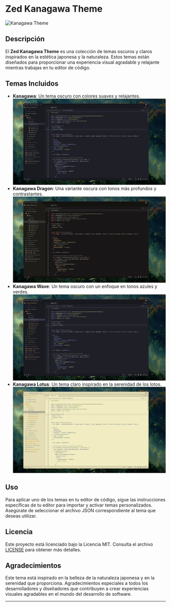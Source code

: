 # Zed Kanagawa Theme

![Kanagawa Theme](https://img.shields.io/badge/Theme-Kanagawa-blueviolet)

## Descripción

El **Zed Kanagawa Theme** es una colección de temas oscuros y claros inspirados en la estética japonesa y la naturaleza. Estos temas están diseñados para proporcionar una experiencia visual agradable y relajante mientras trabajas en tu editor de código.

## Temas Incluidos

- **Kanagawa**: Un tema oscuro con colores suaves y relajantes.
![Kanagawa Theme](./previews/Kanagawa.png)
- **Kanagawa Dragon**: Una variante oscura con tonos más profundos y contrastantes.
![Kanagawa Dragon Theme](./previews/Kanagawa_dragon.png)
- **Kanagawa Wave**: Un tema oscuro con un enfoque en tonos azules y verdes.
![Kanagawa Wave Theme](./previews/Kanagawa_wave.png)
- **Kanagawa Lotus**: Un tema claro inspirado en la serenidad de los lotos.
![Kanagawa Lotus Theme](./previews/Kanagawa_lotus.png)

## Uso

Para aplicar uno de los temas en tu editor de código, sigue las instrucciones específicas de tu editor para importar y activar temas personalizados. Asegúrate de seleccionar el archivo JSON correspondiente al tema que deseas utilizar.

## Licencia

Este proyecto está licenciado bajo la Licencia MIT. Consulta el archivo [LICENSE](LICENSE) para obtener más detalles.

## Agradecimientos

Este tema está inspirado en la belleza de la naturaleza japonesa y en la serenidad que proporciona. Agradecimientos especiales a todos los desarrolladores y diseñadores que contribuyen a crear experiencias visuales agradables en el mundo del desarrollo de software.

---
